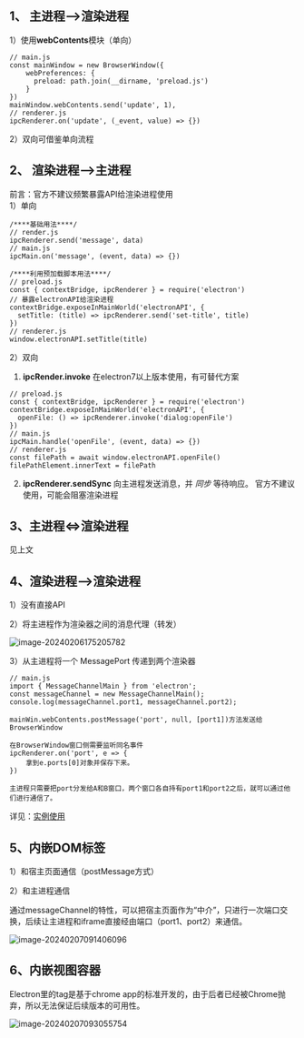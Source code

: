 ## 1、 主进程—>渲染进程

1）使用**webContents**模块（单向）

```plaintext
// main.js
const mainWindow = new BrowserWindow({
    webPreferences: {
      preload: path.join(__dirname, 'preload.js')
    }
})
mainWindow.webContents.send('update', 1),
// renderer.js
ipcRenderer.on('update', (_event, value) => {})
```

2）双向可借鉴单向流程

## 2、 渲染进程—>主进程

前言：官方不建议频繁暴露API给渲染进程使用\
1）单向

```plaintext
/****基础用法****/
// render.js
ipcRenderer.send('message', data)
// main.js
ipcMain.on('message', (event, data) => {})

/****利用预加载脚本用法****/
// preload.js
const { contextBridge, ipcRenderer } = require('electron')
// 暴露electronAPI给渲染进程
contextBridge.exposeInMainWorld('electronAPI', {
  setTitle: (title) => ipcRenderer.send('set-title', title)
})
// renderer.js
window.electronAPI.setTitle(title)
```

2）双向

1. **ipcRender.invoke** 在electron7以上版本使用，有可替代方案

```plaintext
// preload.js
const { contextBridge, ipcRenderer } = require('electron')
contextBridge.exposeInMainWorld('electronAPI', {
  openFile: () => ipcRenderer.invoke('dialog:openFile')
})
// main.js
ipcMain.handle('openFile', (event, data) => {})
// renderer.js
const filePath = await window.electronAPI.openFile()
filePathElement.innerText = filePath
```

2. **ipcRenderer.sendSync** 向主进程发送消息，并 _同步_ 等待响应。 官方不建议使用，可能会阻塞渲染进程

## 3、主进程<=>渲染进程

见上文

## 4、渲染进程—>渲染进程

1）没有直接API

2）将主进程作为渲染器之间的消息代理（转发）

![image-20240206175205782](uploads/a29278b545fbaa86efa1bf619439162d/image-20240206175205782.png)

3）从主进程将一个 MessagePort 传递到两个渲染器

```plaintext
// main.js
import { MessageChannelMain } from 'electron';
const messageChannel = new MessageChannelMain();
console.log(messageChannel.port1, messageChannel.port2);

mainWin.webContents.postMessage('port', null, [port1])方法发送给BrowserWindow

在BrowserWindow窗口侧需要监听同名事件
ipcRenderer.on('port', e => {
	拿到e.ports[0]对象并保存下来。
})

主进程只需要把port分发给A和B窗口，两个窗口各自持有port1和port2之后，就可以通过他们进行通信了。
```

详见：[实例使用](https://www.electronjs.org/zh/docs/latest/tutorial/message-ports#%E5%AE%9E%E4%BE%8B%E4%BD%BF%E7%94%A8)

## 5、内嵌DOM标签

1）和宿主页面通信（postMessage方式）

2）和主进程通信

通过messageChannel的特性，可以把宿主页面作为“中介”，只进行一次端口交换，后续让主进程和iframe直接经由端口（port1、port2）来通信。

![image-20240207091406096](uploads/ff2df5873f124bb0991ad42d42e8e079/image-20240207091406096.png)

## 6、内嵌视图容器

Electron里的tag是基于chrome app的标准开发的，由于后者已经被Chrome抛弃，所以无法保证后续版本的可用性。

![image-20240207093055754](uploads/b7878939ba6ea1c5fc7b879da360c81a/image-20240207093055754.png)
